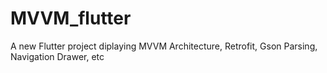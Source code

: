 # MVVM_flutter

A new Flutter project diplaying MVVM Architecture, Retrofit, Gson Parsing, Navigation Drawer, etc

